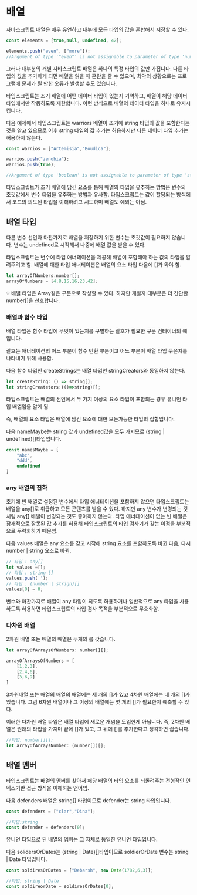 # 배열

자바스크립트 배열은 매우 유연하고 내부에 모든 타입의 값을 혼합해서 저장할 수 있다.

```jsx
const elements = [true,null, undefined, 42];

elements.push("even", ["more"]);
//Argument of type '"even"' is not assignable to parameter of type 'number | boolean | null | undefined
```

그러나 대부분의 개별 자바스크립트 배열은 하나의 특정 타입의 값만 가집니다. 다른 타입의 값을 추가하게 되면 배열을 읽을 때 혼란을 줄 수 있으며, 최악의 상황으로는 프로그램에 문제가 될 만한 오류가 발생할 수도 있습니다.

타입스크립트는 초기 배열에 어떤 데이터 타입이 있는지 기억하고, 배열이 해당 데이터 타입에서만 작동하도록 제한합니다. 이런 방식으로 배열의 데이터 타입을 하나로 유지시킵니다.

다음 예제에서 타입스크립트는 warriors 배열이 초기에 string 타입의 값을 포함한다는 것을 알고 있으므로 이후 string 타입의 값 추가는 허용하지만 다른 데이터 타입 추가는 허용하지 않는다.

```jsx
const warrios = ["Artemisia","Boudica"];

warrios.push("zenobia");
warrios.push(true);

//Argument of type 'boolean' is not assignable to parameter of type 'string'.
```

타입스크립트가 초기 배열에 담긴 요소를 통해 배열의 타입을 유추하는 방법은 변수의 초깃값에서 변수 타입을 유추하는 방법과 유사함. 타입스크립트는 값이 할당되는 방식에서 코드의 의도된 타입을 이해하려고 시도하며 배열도 예외는 아님.

## 배열 타입

다른 변수 선언과 마찬가지로 배열을 저장하기 위한 변수는 초깃값이 필요하지 않습니다. 변수는 undefined로 시작해서 나중에 배열 값을 받을 수 있다.

타입스크립트는 변수에 타입 애너테이션을 제공해 배열이 포함해야 하는 값의 타입을 알려주려고 함. 배열에 대한 타입 애너테이션은 배열의 요소 타입 다음에 []가 와야 함.

```jsx
let arrayOfNumbers:number[];
arrayOfNumbers = [4,8,15,16,23,42];
```

<aside>
💡 배열 타입은 Array<number>같은 구문으로 작성할 수 있다. 하지만 개발자 대부분은 더 간단한 number[]을 선호합니다.

</aside>

### 배열과 함수 타입

배열 타입은 함수 타입에 무엇이 있는지를 구별하는 괄호가 필요한 구문 컨테이너의 예입니다.

괄호는 애너테이션의 어느 부분이 함수 반환 부분이고 어느 부분이 배열 타입 묶은지를 나타내기 위해 사용함.

다음 함수 타입인 createStrings는 배열 타입인 stringCreators와 동일하지 않는다.

```jsx
let createString: () => string[];
let stringCreatetors:(()=>string)[];
```

타입스크립트는 배열의 선언에서 두 가지 이상의 요소 타입이 포함되는 경우 유니언 타입 배열임을 알게 됨. 

즉, 배열의 요소 타입은 배열에 담긴 요소에 대한 모든가능한 타입의 집합입니다.

다음 nameMaybe는 string 값과 undefined값을 모두 가지므로 (string | undefined)[]타입입니다.

```jsx
const namesMaybe = [
    "abc",
    "ddd",
    undefined
]
```

### any 배열의 진화

초기에 빈 배열로 설정된 변수에서 타입 애너테이션을 포함하지 않으면 타입스크립트는 배열을 any[]로 취급하고 모든 콘텐츠를 받을 수 있다. 하지만 any 변수가 변경되는 것처럼 any[] 배열이 변경되는 것도 좋아하지 않는다. 타입 애너테이션이 없는 빈 배열은 잠재적으로 잘못된 값 추가를 허용해 타입스크립트의 타입 검사기가 갖는 이점을 부분적으로 무력화하기 때문임.

다음 values 배열은 any 요소를 갖고 시작해 string 요소를 포함하도록 바뀐 다음, 다시 number | string 요소로 바뀜.

```jsx
// 타입 : any[]
let values =[];
// 타입 : string []
values.push('');
// 타입 : (number | strign)[]
values[0] = 0;
```

변수와 마찬가지로 배열이 any 타입이 되도록 허용하거나 일반적으로 any 타입을 사용하도록 허용하면 타입스크립트의 타입 검사 목적을 부분적으로 무효화함. 

### 다차원 배열

2차원 배열 또는 배열의 배열은 두개의 [](대괄호)를 갖습니다.

```jsx
let arrayOfArraysOfNumbers: number[][];

arrayOfArraysOfNumbers = [
    [1,2,3],
    [2,4,6],
    [3,6,9]
]
```

3차원배열 또는 배열의 배열의 배열에는 세 개의 []가 있고 4차원 배열에는 네 개의 []가 있습니다. 그럼 6차원 배열이나 그 이상의 배열에는 몇 개의 []가 필요한지 예측할 수 있다.

이러한 다차원 배열 타입은 배열 타입에 새로운 개념을 도입한게 아닙니다. 즉, 2차원 배열은 원래의 타입을 가지며 끝에 []가 있고, 그 뒤에 []를 추가한다고 생각하면 쉽습니다.

```jsx
//타입: number[][];
let arrayOfArraysNumber: (number[])[];
```

## 배열 멤버

타입스크립트는 배열의 멤버를 찾아서 해당 배열의 타입 요소를 되돌려주는 전형적인 인덱스기반 접근 방식을 이해하는 언어임.

다음 defenders 배열은 string[] 타입이므로 defender는 string 타입입니다.

```jsx
const defenders = ["clar","Dina"];

//타입:string
const defender = defenders[0];
```

유니언 타입으로 된 배열의 멤버는 그 자체로 동일한 유니언 타입입니다.

다음 solidersOrDates는 (string | Date)[]타입이므로 soldierOrDate 변수는 string | Date 타입입니다.

```jsx
const soldiresOrDates = ["Debarsh", new Date(1782,6,3)];

//타입: string | Date
const soldireorDate = soldiresOrDates[0];
```